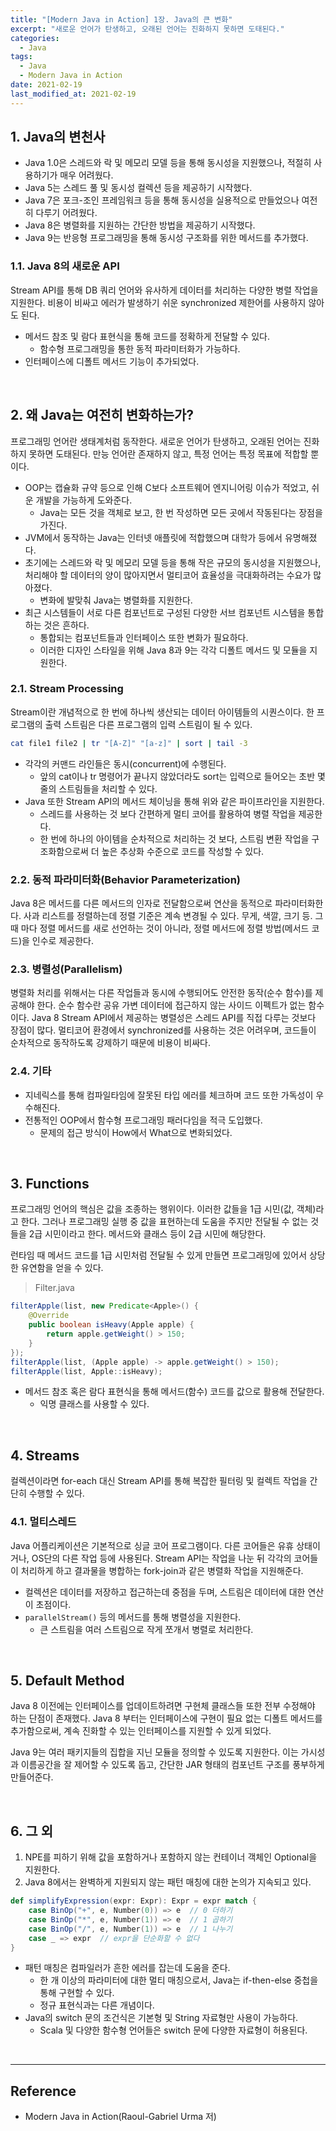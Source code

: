 ```yaml
---
title: "[Modern Java in Action] 1장. Java의 큰 변화"
excerpt: "새로운 언어가 탄생하고, 오래된 언어는 진화하지 못하면 도태된다."
categories:
  - Java
tags:
  - Java
  - Modern Java in Action
date: 2021-02-19
last_modified_at: 2021-02-19
---
```


## 1. Java의 변천사

* Java 1.0은 스레드와 락 및 메모리 모델 등을 통해 동시성을 지원했으나, 적절히 사용하기가 매우 어려웠다.
* Java 5는 스레드 풀 및 동시성 컬렉션 등을 제공하기 시작했다.
* Java 7은 포크-조인 프레임워크 등을 통해 동시성을 실용적으로 만들었으나 여전히 다루기 어려웠다.
* Java 8은 병렬화를 지원하는 간단한 방법을 제공하기 시작했다.
* Java 9는 반응형 프로그래밍을 통해 동시성 구조화를 위한 메서드를 추가했다.

### 1.1. Java 8의 새로운 API

Stream API를 통해 DB 쿼리 언어와 유사하게 데이터를 처리하는 다양한 병렬 작업을 지원한다. 비용이 비싸고 에러가 발생하기 쉬운 synchronized 제한어를 사용하지 않아도 된다.

* 메서드 참조 및 람다 표현식을 통해 코드를 정확하게 전달할 수 있다.
  * 함수형 프로그래밍을 통한 동적 파라미터화가 가능하다.
* 인터페이스에 디폴트 메서드 기능이 추가되었다.

<br>

## 2. 왜 Java는 여전히 변화하는가?

프로그래밍 언어란 생태계처럼 동작한다. 새로운 언어가 탄생하고, 오래된 언어는 진화하지 못하면 도태된다. 만능 언어란 존재하지 않고, 특정 언어는 특정 목표에 적합할 뿐이다.

* OOP는 캡슐화 규약 등으로 인해 C보다 소프트웨어 엔지니어링 이슈가 적었고, 쉬운 개발을 가능하게 도와준다.
  * Java는 모든 것을 객체로 보고, 한 번 작성하면 모든 곳에서 작동된다는 장점을 가진다.
* JVM에서 동작하는 Java는 인터넷 애플릿에 적합했으며 대학가 등에서 유명해졌다.
* 초기에는 스레드와 락 및 메모리 모델 등을 통해 작은 규모의 동시성을 지원했으나, 처리해야 할 데이터의 양이 많아지면서 멀티코어 효율성을 극대화하려는 수요가 많아졌다.
  * 변화에 발맞춰 Java는 병렬화를 지원한다.
* 최근 시스템들이 서로 다른 컴포넌트로 구성된 다양한 서브 컴포넌트 시스템을 통합하는 것은 흔하다.
  * 통합되는 컴포넌트들과 인터페이스 또한 변화가 필요하다.
  * 이러한 디자인 스타일을 위해 Java 8과 9는 각각 디폴트 메서드 및 모듈을 지원한다.

### 2.1. Stream Processing

Stream이란 개념적으로 한 번에 하나씩 생산되는 데이터 아이템들의 시퀀스이다. 한 프로그램의 출력 스트림은 다른 프로그램의 입력 스트림이 될 수 있다.

```bash
cat file1 file2 | tr "[A-Z]" "[a-z]" | sort | tail -3
```

* 각각의 커맨드 라인들은 동시(concurrent)에 수행된다.
  * 앞의 cat이나 tr 명령어가 끝나지 않았더라도 sort는 입력으로 들어오는 초반 몇 줄의 스트림들을 처리할 수 있다.
* Java 또한 Stream API의 메서드 체이닝을 통해 위와 같은 파이프라인을 지원한다.
  * 스레드를 사용하는 것 보다 간편하게 멀티 코어를 활용하여 병렬 작업을 제공한다.
  * 한 번에 하나의 아이템을 순차적으로 처리하는 것 보다, 스트림 변환 작업을 구조화함으로써 더 높은 추상화 수준으로 코드를 작성할 수 있다.

### 2.2. 동적 파라미터화(Behavior Parameterization)

Java 8은 메서드를 다른 메서드의 인자로 전달함으로써 연산을 동적으로 파라미터화한다. 사과 리스트를 정렬하는데 정렬 기준은 계속 변경될 수 있다. 무게, 색깔, 크기 등. 그 때 마다 정렬 메서드를 새로 선언하는 것이 아니라, 정렬 메서드에 정렬 방법(메서드 코드)을 인수로 제공한다.

### 2.3. 병렬성(Parallelism)

병렬화 처리를 위해서는 다른 작업들과 동시에 수행되어도 안전한 동작(순수 함수)를 제공해야 한다. 순수 함수란 공유 가변 데이터에 접근하지 않는 사이드 이펙트가 없는 함수이다. Java 8 Stream API에서 제공하는 병렬성은 스레드 API를 직접 다루는 것보다 장점이 많다. 멀티코어 환경에서 synchronized를 사용하는 것은 어려우며, 코드들이 순차적으로 동작하도록 강제하기 때문에 비용이 비싸다.

### 2.4. 기타

* 지네릭스를 통해 컴파일타임에 잘못된 타입 에러를 체크하며 코드 또한 가독성이 우수해진다.
* 전통적인 OOP에서 함수형 프로그래밍 패러다임을 적극 도입했다.
  * 문제의 접근 방식이 How에서 What으로 변화되었다.

<br>

## 3. Functions

프로그래밍 언어의 핵심은 값을 조종하는 행위이다. 이러한 값들을 1급 시민(값, 객체)라고 한다. 그러나 프로그래밍 실행 중 값을 표현하는데 도움을 주지만 전달될 수 없는 것들을 2급 시민이라고 한다. 메서드와 클래스 등이 2급 시민에 해당한다.

런타임 때 메서드 코드를 1급 시민처럼 전달될 수 있게 만들면 프로그래밍에 있어서 상당한 유연함을 얻을 수 있다.

> Filter.java

```java
filterApple(list, new Predicate<Apple>() {
    @Override
    public boolean isHeavy(Apple apple) {
        return apple.getWeight() > 150;  
    }  
});
filterApple(list, (Apple apple) -> apple.getWeight() > 150);
filterApple(list, Apple::isHeavy);
```

* 메서드 참조 혹은 람다 표현식을 통해 메서드(함수) 코드를 값으로 활용해 전달한다.
  * 익명 클래스를 사용할 수 있다.

<br>

## 4. Streams

컬렉션이라면 for-each 대신 Stream API를 통해 복잡한 필터링 및 컬렉트 작업을 간단히 수행할 수 있다.

### 4.1. 멀티스레드

Java 어플리케이션은 기본적으로 싱글 코어 프로그램이다. 다른 코어들은 유휴 상태이거나, OS단의 다른 작업 등에 사용된다. Stream API는 작업을 나눈 뒤 각각의 코어들이 처리하게 하고 결과물을 병합하는 fork-join과 같은 병렬화 작업을 지원해준다.

* 컬렉션은 데이터를 저장하고 접근하는데 중점을 두며, 스트림은 데이터에 대한 연산이 초점이다.
* ``parallelStream()`` 등의 메서드를 통해 병렬성을 지원한다.
  * 큰 스트림을 여러 스트림으로 작게 쪼개서 병렬로 처리한다.

<br>

## 5. Default Method

Java 8 이전에는 인터페이스를 업데이트하려면 구현체 클래스들 또한 전부 수정해야 하는 단점이 존재했다. Java 8 부터는 인터페이스에 구현이 필요 없는 디폴트 메서드를 추가함으로써, 계속 진화할 수 있는 인터페이스를 지원할 수 있게 되었다.

Java 9는 여러 패키지들의 집합을 지닌 모듈을 정의할 수 있도록 지원한다. 이는 가시성과 이름공간을 잘 제어할 수 있도록 돕고, 간단한 JAR 형태의 컴포넌트 구조를 풍부하게 만들어준다.

<br>

## 6. 그 외

1. NPE를 피하기 위해 값을 포함하거나 포함하지 않는 컨테이너 객체인 Optional을 지원한다.
2. Java 8에서는 완벽하게 지원되지 않는 패턴 매칭에 대한 논의가 지속되고 있다.

```scala
def simplifyExpression(expr: Expr): Expr = expr match {
	case BinOp("+", e, Number(0)) => e  // 0 더하기
	case BinOp("*", e, Number(1)) => e  // 1 곱하기
	case BinOp("/", e, Number(1)) => e  // 1 나누기
	case _ => expr  // expr을 단순화할 수 없다
}
```

* 패턴 매칭은 컴파일러가 흔한 에러를 잡는데 도움을 준다.
  * 한 개 이상의 파라미터에 대한 멀티 매칭으로서, Java는 if-then-else 중첩을 통해 구현할 수 있다.
  * 정규 표현식과는 다른 개념이다.
* Java의 switch 문의 조건식은 기본형 및 String 자료형만 사용이 가능하다.
  * Scala 및 다양한 함수형 언어들은 switch 문에 다양한 자료형이 허용된다.

<br>

---

## Reference

* Modern Java in Action(Raoul-Gabriel Urma 저)

